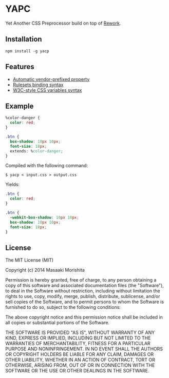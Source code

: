 # YAPC

Yet Another CSS Preprocessor build on top of [Rework](https://github.com/reworkcss/rework).

## Installation

```
npm install -g yacp
```

## Features

- [Automatic vendor-prefixed property](https://github.com/ai/autoprefixer)
- [Rulesets binding syntax](https://github.com/morishitter/rework-rule-binding)
- [W3C-style CSS variables syntax](https://github.com/reworkcss/rework-vars)

## Example

```css
%color-danger {
  color: red;
}

.btn {
  box-shadow: 10px 10px;
  font-size: 18px;
  extends: %color-danger;
}
```

Compiled with the following command:

```
$ yacp < input.css > output.css
```

Yields:

```css
.btn {
  color: red;
}

.btn {
  -webkit-box-shadow: 10px 10px;
  box-shadow: 10px 10px;
  font-size: 18px;
}
```

## License
The MIT License (MIT)

Copyright (c) 2014 Masaaki Morishita

Permission is hereby granted, free of charge, to any person obtaining a copy
of this software and associated documentation files (the "Software"), to deal
in the Software without restriction, including without limitation the rights
to use, copy, modify, merge, publish, distribute, sublicense, and/or sell
copies of the Software, and to permit persons to whom the Software is
furnished to do so, subject to the following conditions:

The above copyright notice and this permission notice shall be included in
all copies or substantial portions of the Software.

THE SOFTWARE IS PROVIDED "AS IS", WITHOUT WARRANTY OF ANY KIND, EXPRESS OR
IMPLIED, INCLUDING BUT NOT LIMITED TO THE WARRANTIES OF MERCHANTABILITY,
FITNESS FOR A PARTICULAR PURPOSE AND NONINFRINGEMENT. IN NO EVENT SHALL THE
AUTHORS OR COPYRIGHT HOLDERS BE LIABLE FOR ANY CLAIM, DAMAGES OR OTHER
LIABILITY, WHETHER IN AN ACTION OF CONTRACT, TORT OR OTHERWISE, ARISING FROM,
OUT OF OR IN CONNECTION WITH THE SOFTWARE OR THE USE OR OTHER DEALINGS IN
THE SOFTWARE.
